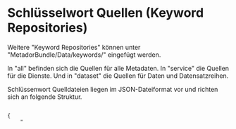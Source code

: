 
Schlüsselwort Quellen (Keyword Repositories)
============================================
Weitere "Keyword Repositories" können unter "MetadorBundle/Data/keywords/" eingefügt werden.

In "all" befinden sich die Quellen für alle Metadaten. In "service" die Quellen für die Dienste. Und in "dataset" die Quellen für Daten und Datensatzreihen.

Schlüssenwort Quelldateien liegen im JSON-Dateiformat vor und richten sich an folgende Struktur.

<code>
{
    "<title>": {
        "date": "<date>",
        "type": "<type>",
        "value": [
            "<keywort value 1>",
            "<keywort value 2>",
            "<keywort value n>"
        ]
    }
}
</code>
